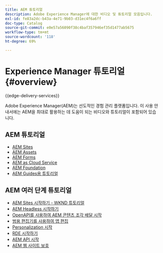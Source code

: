 ```yaml
---
title: AEM 튜토리얼
description: Adobe Experience Manager에 대한 비디오 및 튜토리얼 모음입니다.
exl-id: fe83a2dc-b43a-4e71-9b03-d31ec4f6a6ff
doc-type: Catalog
source-git-commit: e0e57a56090f38c4baf357946ef35d1477ab5675
workflow-type: tm+mt
source-wordcount: '118'
ht-degree: 69%

---
```


# Experience Manager 튜토리얼 {#overview}

{{edge-delivery-services}}

Adobe Experience Manager(AEM)는 선도적인 경험 관리 플랫폼입니다. 이 사용 안내서에는 AEM을 최대로 활용하는 데 도움이 되는 비디오와 튜토리얼이 포함되어 있습니다.

## AEM 튜토리얼

+ [AEM Sites](https://experienceleague.adobe.com/docs/experience-manager-learn/sites/overview.html?lang=ko)
+ [AEM Assets](https://experienceleague.adobe.com/docs/experience-manager-learn/assets/overview.html?lang=ko)
+ [AEM Forms](https://experienceleague.adobe.com/docs/experience-manager-learn/forms/overview.html?lang=ko)
+ [AEM as Cloud Service](https://experienceleague.adobe.com/docs/experience-manager-learn/cloud-service/overview.html?lang=ko)
+ [AEM Foundation](https://experienceleague.adobe.com/docs/experience-manager-learn/foundation/overview.html?lang=ko)
+ [AEM Guides용 튜토리얼](https://experienceleague.adobe.com/docs/experience-manager-guides-learn/tutorials/overview.html?lang=ko)

## AEM 여러 단계 튜토리얼

+ [AEM Sites 시작하기 - WKND 튜토리얼](https://experienceleague.adobe.com/docs/experience-manager-learn/getting-started-wknd-tutorial-develop/overview.html?lang=ko)
+ [AEM Headless 시작하기](https://experienceleague.adobe.com/docs/experience-manager-learn/getting-started-with-aem-headless/overview.html?lang=ko)
+ [OpenAPI를 사용하여 AEM 콘텐츠 조각 배달 시작](https://experienceleague.adobe.com/ko/docs/experience-manager-learn/getting-started-with-aem-headless/open-api/basic/overview)
+ [범용 편집기를 사용하여 앱 편집](https://experienceleague.adobe.com/ko/docs/experience-manager-learn/cloud-service/developing/universal-editor/react-app-editing/overview)
+ [Personalization 시작](https://experienceleague.adobe.com/ko/docs/experience-manager-learn/cloud-service/personalization/overview)
+ [RDE 시작하기](https://experienceleague.adobe.com/ko/docs/experience-manager-learn/cloud-service/developing/rde/overview)
+ [AEM API 시작](https://experienceleague.adobe.com/ko/docs/experience-manager-learn/cloud-service/aem-apis/overview)
+ [AEM 웹 사이트 보호](https://experienceleague.adobe.com/ko/docs/experience-manager-learn/cloud-service/security/traffic-filter-and-waf-rules/overview)
